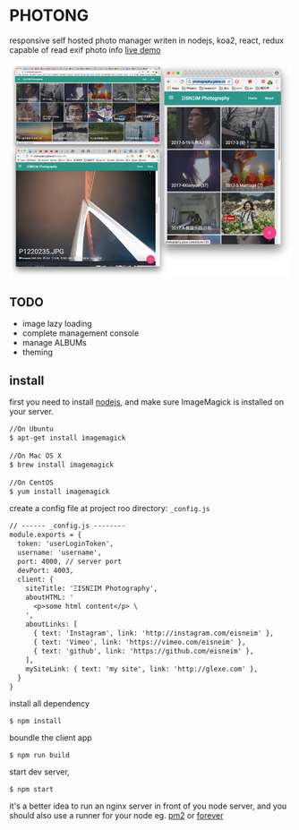 PHOTONG
==============
responsive self hosted photo manager writen in nodejs, koa2, react, redux
capable of read exif photo info
[live demo](http://photography.glexe.com/)

![screen shot](screenshot.png)

## TODO
 - image lazy loading
 - complete management console
 - manage ALBUMs
 - theming


## install
first you need to install [nodejs](https://nodejs.org/), and make sure ImageMagick is installed on your server.
```
//On Ubuntu
$ apt-get install imagemagick

//On Mac OS X
$ brew install imagemagick

//On CentOS
$ yum install imagemagick
```
create a config file at project roo directory: `_config.js`
```
// ------ _config.js --------
module.exports = {
  token: 'userLoginToken',
  username: 'username',
  port: 4000, // server port
  devPort: 4003,
  client: {
    siteTitle: 'ΞISNΞIM Photography',
    aboutHTML: '
      <p>some html content</p> \
    ',
    aboutLinks: [
      { text: 'Instagram', link: 'http://instagram.com/eisneim' },
      { text: 'Vimeo', link: 'https://vimeo.com/eisneim' },
      { text: 'github', link: 'https://github.com/eisneim' },
    ],
    mySiteLink: { text: 'my site', link: 'http://glexe.com' },
  }
}
```

install all dependency
```
$ npm install
```
boundle the client app
```
$ npm run build
```
start dev server,
```
$ npm start
```
it's a better idea to run an nginx server in front of you node server, and you should also use a runner for your node eg. [pm2](https://www.npmjs.com/package/pm2) or [forever](https://www.npmjs.com/package/forever)
